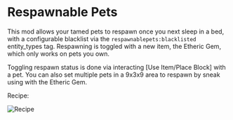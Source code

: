 # Respawnable Pets
This mod allows your tamed pets to respawn once you next sleep in a bed, with a configurable blacklist via the `respawnablepets:blacklisted` entity_types tag. Respawning is toggled with a new item, the Etheric Gem, which only works on pets you own.

Toggling respawn status is done via interacting [Use Item/Place Block] with a pet. You can also set multiple pets in a 9x3x9 area to respawn by sneak using with the Etheric Gem.

Recipe:

![Recipe](https://i.imgur.com/295uERj.png)
